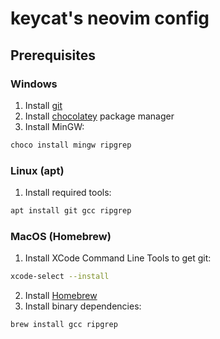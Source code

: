 # keycat's neovim config

## Prerequisites

### Windows

1. Install [git](https://git-scm.com/downloads)
2. Install [chocolatey](https://chocolatey.org/install) package manager
3. Install MinGW:

```bat
choco install mingw ripgrep
```

### Linux (apt)

1. Install required tools:

```bash
apt install git gcc ripgrep
```

### MacOS (Homebrew)

1. Install XCode Command Line Tools to get git:

```bash
xcode-select --install
```
2. Install [Homebrew](https://brew.sh/)
3. Install binary dependencies:
```bash
brew install gcc ripgrep
```
